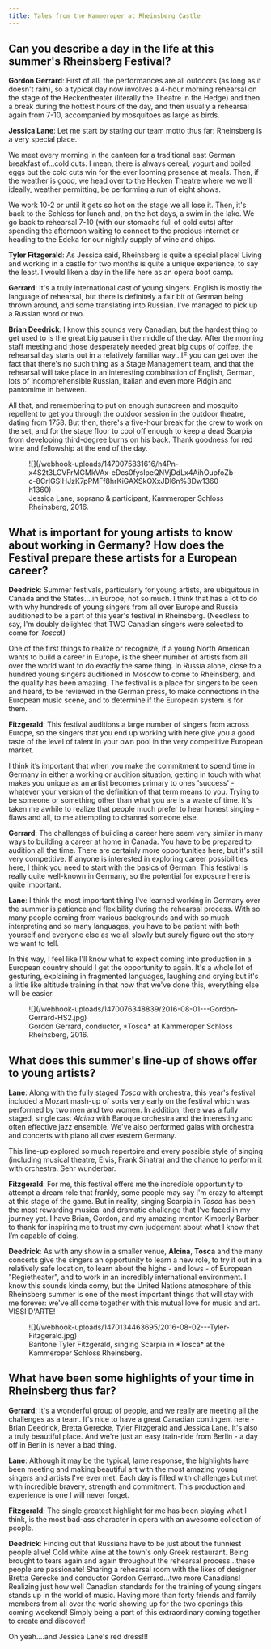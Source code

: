 ```yaml
---
title: Tales from the Kammeroper at Rheinsberg Castle
---
```


## Can you describe a day in the life at this summer's Rheinsberg Festival?

**Gordon Gerrard**: First of all, the performances are all outdoors (as long as it doesn't rain), so a typical day now involves a 4-hour morning rehearsal on the stage of the Heckentheater (literally the Theatre in the Hedge) and then a break during the hottest hours of the day, and then usually a rehearsal again from 7-10, accompanied by mosquitoes as large as birds.

**Jessica Lane**: Let me start by stating our team motto thus far: Rheinsberg is a very special place.

We meet every morning in the canteen for a traditional east German breakfast of...cold cuts. I mean, there is always cereal, yogurt and boiled eggs but the cold cuts win for the ever looming presence at meals. Then, if the weather is good, we head over to the Hecken Theatre where we we'll ideally, weather permitting, be performing a run of eight shows.

We work 10-2 or until it gets so hot on the stage we all lose it. Then, it's back to the Schloss for lunch and, on the hot days, a swim in the lake. We go back to rehearsal 7-10 (with our stomachs full of cold cuts) after spending the afternoon waiting to connect to the precious internet or heading to the Edeka for our nightly supply of wine and chips.

**Tyler Fitzgerald**: As Jessica said, Rheinsberg is quite a special place! Living and working in a castle for two months is quite a unique experience, to say the least. I would liken a day in the life here as an opera boot camp. 

**Gerrard**: It's a truly international cast of young singers. English is mostly the language of rehearsal, but there is definitely a fair bit of German being thrown around, and some translating into Russian. I've managed to pick up a Russian word or two.

**Brian Deedrick**: I know this sounds very Canadian, but the hardest thing to get used to is the great big pause in the middle of the day. After the morning staff meeting and those desperately needed great big cups of coffee, the rehearsal day starts out in a relatively familiar way...IF you can get over the fact that there's no such thing as a Stage Management team, and that the rehearsal will take place in an interesting combination of English, German, lots of incomprehensible Russian, Italian and even more Pidgin and pantomime in between.  

All that, and remembering to put on enough sunscreen and mosquito repellent to get you through the outdoor session in the outdoor theatre, dating from 1758.  But then, there's a five-hour break for the crew to work on the set, and for the stage floor to cool off enough to keep a dead Scarpia from developing third-degree burns on his back. Thank goodness for red wine and fellowship at the end of the day.

<figure data-type="image">
![](/webhook-uploads/1470075831616/h4Pn-x4S2t3LCVFrMGMkVAx-eDcs0fysIpeQNVjDdLx4AihOupfoZb-c-8CrIGSIHJzK7pPMFf8hrKiGAXSkOXxJDl6n%3Dw1360-h1360)
<figcaption>Jessica Lane, soprano & participant, Kammeroper Schloss Rheinsberg, 2016.</figcaption>
</figure>

## What is important for young artists to know about working in Germany? How does the Festival prepare these artists for a European career?

**Deedrick**: Summer festivals, particularly for young artists, are ubiquitous in Canada and the States....in Europe, not so much.  I think that has a lot to do with why hundreds of young singers from all over Europe and Russia auditioned to be a part of this year's festival in Rheinsberg.  (Needless to say, I'm doubly delighted that TWO Canadian singers were selected to come for *Tosca*!)  

One of the first things to realize or recognize, if a young North American wants to build a career in Europe, is the sheer number of artists from all over the world want to do exactly the same thing.  In Russia alone, close to a hundred young singers auditioned in Moscow to come to Rheinsberg, and the quality has been amazing.  The festival is a place for singers to be seen and heard, to be reviewed in the German press, to make connections in the European music scene, and to determine if the European system is for them. 

**Fitzgerald**: This festival auditions a large number of singers from across Europe, so the singers that you end up working with here give you a good taste of the level of talent in your own pool in the very competitive European market. 

I think it’s important that when you make the commitment to spend time in Germany in either a working or audition situation, getting in touch with what makes you unique as an artist becomes primary to ones 'success' - whatever your version of the definition of that term means to you. Trying to be someone or something other than what you are is a waste of time. It's taken me awhile to realize that people much prefer to hear honest singing - flaws and all, to me attempting to channel someone else. 

**Gerrard**: The challenges of building a career here seem very similar in many ways to building a career at home in Canada. You have to be prepared to audition all the time. There are certainly more opportunities here, but it's still very competitive. If anyone is interested in exploring career possibilities here, I think you need to start with the basics of German. This festival is really quite well-known in Germany, so the potential for exposure here is quite important.

**Lane**: I think the most important thing I've learned working in Germany over the summer is patience and flexibility during the rehearsal process. With so many people coming from various backgrounds and with so much interpreting and so many languages, you have to be patient with both yourself and everyone else as we all slowly but surely figure out the story we want to tell.

In this way, I feel like I'll know what to expect coming into production in a European country should I get the opportunity to again. It's a whole lot of gesturing, explaining in fragmented languages, laughing and crying but it's a little like altitude training in that now that we've done this, everything else will be easier.

<figure data-type="image">
![](/webhook-uploads/1470076348839/2016-08-01---Gordon-Gerrard-HS2.jpg)
<figcaption>Gordon Gerrard, conductor, *Tosca* at Kammeroper Schloss Rheinsberg, 2016.</figcaption>
</figure>

## What does this summer's line-up of shows offer to young artists?

**Lane**: Along with the fully staged *Tosca* with orchestra, this year's festival included a Mozart mash-up of sorts very early on the festival which was performed by two men and two women. In addition, there was a fully staged, single cast *Alcina* with Baroque orchestra and the interesting and often effective jazz ensemble. We've also performed galas with orchestra and concerts with piano all over eastern Germany.

This line-up explored so much repertoire and every possible style of singing (including musical theatre, Elvis, Frank Sinatra) and the chance to perform it with orchestra. Sehr wunderbar.

**Fitzgerald**: For me, this festival offers me the incredible opportunity to attempt a dream role that frankly, some people may say I'm crazy to attempt at this stage of the game. But in reality, singing Scarpia in *Tosca* has been the most rewarding musical and dramatic challenge that I’ve faced in my journey yet. I have Brian, Gordon, and my amazing mentor Kimberly Barber to thank for inspiring me to trust my own judgement about what I know that I’m capable of doing. 

**Deedrick**: As with any show in a smaller venue, **Alcina**, **Tosca** and the many concerts give the singers an opportunity to learn a new role, to try it out in a relatively safe location, to learn about the highs - and lows - of European "Regietheater", and to work in an incredibly international environment.  I know this sounds kinda corny, but the United Nations atmosphere of this Rheinsberg summer is one of the most important things that will stay with me forever: we've all come together with this mutual love for music and art. VISSI D'ARTE!

<figure data-type="image">
![](/webhook-uploads/1470134463695/2016-08-02---Tyler-Fitzgerald.jpg)
<figcaption>Baritone Tyler Fitzgerald, singing Scarpia in *Tosca* at the Kammeroper Schloss Rheinsberg.</figcaption>
</figure>

## What have been some highlights of your time in Rheinsberg thus far?

**Gerrard**: It's a wonderful group of people, and we really are meeting all the challenges as a team. It's nice to have a great Canadian contingent here - Brian Deedrick, Bretta Gerecke, Tyler Fitzgerald and Jessica Lane. It's also a truly beautiful place. And we're just an easy train-ride from Berlin - a day off in Berlin is never a bad thing.

**Lane**: Although it may be the typical, lame response, the highlights have been meeting and making beautiful art with the most amazing young singers and artists I've ever met. Each day is filled with challenges but met with incredible bravery, strength and commitment. This production and experience is one I will never forget.

**Fitzgerald**: The single greatest highlight for me has been playing what I think, is the most bad-ass character in opera with an awesome collection of people. 

**Deedrick**: Finding out that Russians have to be just about the funniest people alive! Cold white wine at the town's only Greek restaurant. Being brought to tears again and again throughout the rehearsal process...these people are passionate!
Sharing a rehearsal room with the likes of designer Bretta Gerecke and conductor Gordon Gerrard...two more Canadians! Realizing just how well Canadian standards for the training of young singers stands up in the world of music. Having more than forty friends and family members from all over the world showing up for the two openings this coming weekend! Simply being a part of this extraordinary coming together to create and discover!

Oh yeah....and Jessica Lane's red dress!!!
